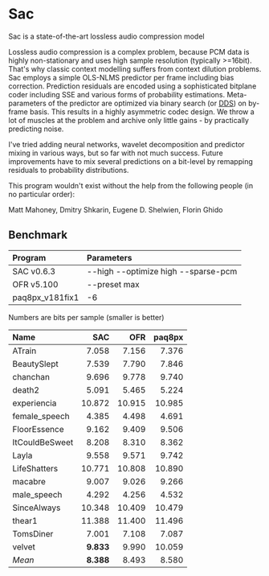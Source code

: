 # Sac
Sac is a state-of-the-art lossless audio compression model

Lossless audio compression is a complex problem, because PCM data is highly non-stationary and uses high sample resolution (typically >=16bit). That's why classic context modelling suffers from context dilution problems. Sac employs a simple OLS-NLMS predictor per frame including bias correction. Prediction residuals are encoded using a sophisticated bitplane coder including SSE and various forms of probability estimations. Meta-parameters of the predictor are optimized via binary search (or [DDS](https://agupubs.onlinelibrary.wiley.com/doi/10.1029/2005WR004723)) on by-frame basis. This results in a highly asymmetric codec design. We throw a lot of muscles at the problem and archive only little gains - by practically predicting noise. 

I've tried adding neural networks, wavelet decomposition and predictor mixing in various ways, but so far with not much success. 
Future improvements have to mix several predictions on a bit-level by remapping residuals to probability distributions. 

This program wouldn't exist without the help from the following people (in no particular order):

Matt Mahoney, Dmitry Shkarin, Eugene D. Shelwien, Florin Ghido

## Benchmark
|Program|Parameters|
|:-|:-|
|SAC v0.6.3|--high --optimize high --sparse-pcm|
|OFR v5.100|--preset max|
|paq8px_v181fix1|-6|

Numbers are bits per sample (smaller is better)

| Name  | SAC | OFR | paq8px |
|:---|---:|---:|---:|
|ATrain|7.058|7.156|7.376|
|BeautySlept|7.539|7.790|7.846|
|chanchan|9.696|9.778|9.740|
|death2|5.091|5.465|5.224|
|experiencia|10.872|10.915|10.985|
|female_speech|4.385|4.498|4.691|
|FloorEssence|9.162|9.409|9.506|
|ItCouldBeSweet|8.208|8.310|8.362|
|Layla|9.558|9.571|9.742|
|LifeShatters|10.771|10.808|10.890|
|macabre|9.007|9.026|9.266|
|male_speech|4.292|4.256|4.532|
|SinceAlways|10.348|10.409|10.479|
|thear1|11.388|11.400|11.496|
|TomsDiner|7.001|7.108|7.087|
|velvet|**9.833**|9.990|10.059|
|*Mean*|**8.388**|8.493|8.580|

